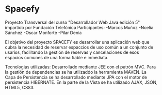 # Spacefy
Proyecto Transversal del curso "Desarrollador Web Java edición 5" impartido por Fundación Telefónica
Participantes:
-Marcos Muñoz
-Noelia Sánchez
-Oscar Monforte
-Pilar Denia

El objetivo del proyecto SPACEFY es desarrollar una aplicación web que cubra la necesidad de reservar espaccios de uso común a un conjunto de usarios, facilitando la gestión de reservas y cancelaciones de esos espacios comunes de una forma fiable e inmediata.

Tecnologias utilizadas:
Desarrollado mediante JEE con el patrón MVC.
Para la gestión de dependencias se ha utilizaddo la herramienta MAVEN.
La Capa de Persistencia se ha desarrollado mediante JPA con el motor de persistencia HIBERNATE.
En la parte de la Vista se ha utilizado AJAX, JSON, HTML5, CSS3.
